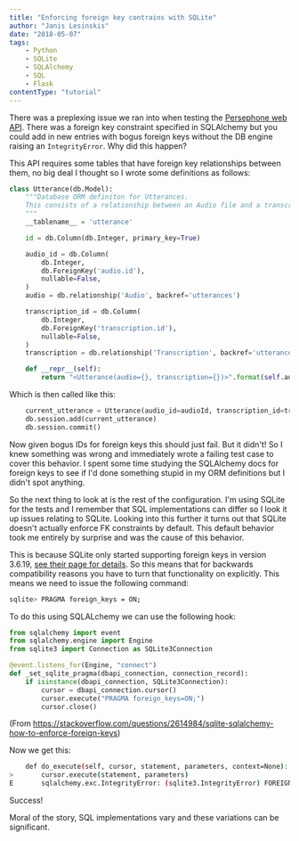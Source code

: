 ```yaml
---
title: "Enforcing foreign key contrains with SQLite"
author: "Janis Lesinskis"
date: "2018-05-07"
tags:
    - Python
    - SQLite
    - SQLAlchemy
    - SQL
    - Flask
contentType: "tutorial"
---
```


There was a preplexing issue we ran into when testing the [Persephone web API](https://github.com/persephone-tools/persephone-web-API/). There was a foreign key constraint specified in SQLAlchemy but you could add in new entries with bogus foreign keys without the DB engine raising an `IntegrityError`. Why did this happen?

<!-- end excerpt -->

This API requires some tables that have foreign key relationships between them, no big deal I thought so I wrote some definitions as follows:

```python
class Utterance(db.Model):
    """Database ORM definiton for Utterances.
    This consists of a relationship between an Audio file and a transcription file
    """
    __tablename__ = 'utterance'

    id = db.Column(db.Integer, primary_key=True)

    audio_id = db.Column(
        db.Integer,
        db.ForeignKey('audio.id'),
        nullable=False,
    )
    audio = db.relationship('Audio', backref='utterances')

    transcription_id = db.Column(
        db.Integer,
        db.ForeignKey('transcription.id'),
        nullable=False,
    )
    transcription = db.relationship('Transcription', backref='utterances')

    def __repr__(self):
        return "<Utterance(audio={}, transcription={})>".format(self.audio, self.transcription)

```

Which is then called like this:

```python
    current_utterance = Utterance(audio_id=audioId, transcription_id=transcriptionId)
    db.session.add(current_utterance)
    db.session.commit()
```

Now given bogus IDs for foreign keys this should just fail. But it didn't! So I knew something was wrong and immediately wrote a failing test case to cover this behavior.
I spent some time studying the SQLAlchemy docs for foreign keys to see if I'd done something stupid in my ORM definitions but I didn't spot anything.

So the next thing to look at is the rest of the configuration. I'm using SQLite for the tests and I remember that SQL implementations can differ so I look it up issues relating to SQLite.
Looking into this further it turns out that SQLite doesn't actually enforce FK constraints by default. This default behavior took me entirely by surprise and was the cause of this behavior.

This is because SQLite only started supporting foreign keys in version 3.6.19, [see their page for details](https://www.sqlite.org/foreignkeys.html). So this means that for backwards compatibility reasons you have to turn that functionality on explicitly. This means we need to issue the following command:

```sh
sqlite> PRAGMA foreign_keys = ON;
```

To do this using SQLALchemy we can use the following hook:

```python
from sqlalchemy import event
from sqlalchemy.engine import Engine
from sqlite3 import Connection as SQLite3Connection

@event.listens_for(Engine, "connect")
def _set_sqlite_pragma(dbapi_connection, connection_record):
    if isinstance(dbapi_connection, SQLite3Connection):
        cursor = dbapi_connection.cursor()
        cursor.execute("PRAGMA foreign_keys=ON;")
        cursor.close()
```

(From https://stackoverflow.com/questions/2614984/sqlite-sqlalchemy-how-to-enforce-foreign-keys)

Now we get this:

```sh
    def do_execute(self, cursor, statement, parameters, context=None):
>       cursor.execute(statement, parameters)
E       sqlalchemy.exc.IntegrityError: (sqlite3.IntegrityError) FOREIGN KEY constraint failed [SQL: 'INSERT INTO utterance (audio_id, transcription_id) VALUES (?, ?)'] [parameters: (99999, 99999)] (Background on this error at: http://sqlalche.me/e/gkpj)
```

Success!

Moral of the story, SQL implementations vary and these variations can be significant.